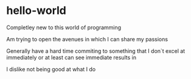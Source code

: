 # hello-world

Completley new to this world of programming

Am trying to open the avenues in which I can share my passions

Generally have a hard time commiting to something that I don`t excel at immediately or at least can see immediate results in

I dislike not being good at what I do
